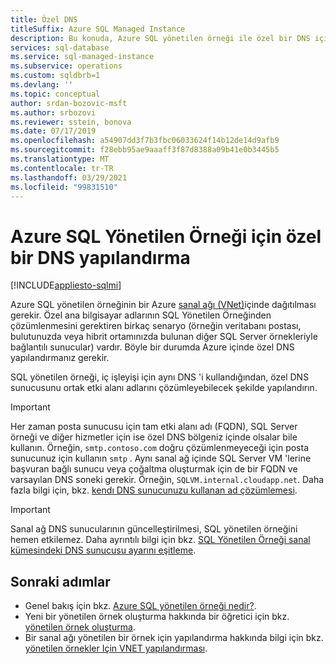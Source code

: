```yaml
---
title: Özel DNS
titleSuffix: Azure SQL Managed Instance
description: Bu konuda, Azure SQL yönetilen örneği ile özel bir DNS için yapılandırma seçenekleri açıklanmaktadır.
services: sql-database
ms.service: sql-managed-instance
ms.subservice: operations
ms.custom: sqldbrb=1
ms.devlang: ''
ms.topic: conceptual
author: srdan-bozovic-msft
ms.author: srbozovi
ms.reviewer: sstein, bonova
ms.date: 07/17/2019
ms.openlocfilehash: a54907dd3f7b3fbc06033624f14b12de14d9afb9
ms.sourcegitcommit: f28ebb95ae9aaaff3f87d8388a09b41e0b3445b5
ms.translationtype: MT
ms.contentlocale: tr-TR
ms.lasthandoff: 03/29/2021
ms.locfileid: "99831510"
---
```

# <a name="configure-a-custom-dns-for-azure-sql-managed-instance"></a>Azure SQL Yönetilen Örneği için özel bir DNS yapılandırma
[!INCLUDE[appliesto-sqlmi](../includes/appliesto-sqlmi.md)]

Azure SQL yönetilen örneğinin bir Azure [sanal ağı (VNet)](../../virtual-network/virtual-networks-overview.md)içinde dağıtılması gerekir. Özel ana bilgisayar adlarının SQL Yönetilen Örneğinden çözümlenmesini gerektiren birkaç senaryo (örneğin veritabanı postası, bulutunuzda veya hibrit ortamınızda bulunan diğer SQL Server örnekleriyle bağlantılı sunucular) vardır. Böyle bir durumda Azure içinde özel DNS yapılandırmanız gerekir. 

SQL yönetilen örneği, iç işleyişi için aynı DNS 'i kullandığından, özel DNS sunucusunu ortak etki alanı adlarını çözümleyebilecek şekilde yapılandırın.

> [!IMPORTANT]
> Her zaman posta sunucusu için tam etki alanı adı (FQDN), SQL Server örneği ve diğer hizmetler için ise özel DNS bölgeniz içinde olsalar bile kullanın. Örneğin, `smtp.contoso.com` doğru çözümlenmeyeceği için posta sunucunuz için kullanın `smtp` . Aynı sanal ağ içinde SQL Server VM 'lerine başvuran bağlı sunucu veya çoğaltma oluşturmak için de bir FQDN ve varsayılan DNS soneki gerekir. Örneğin, `SQLVM.internal.cloudapp.net`. Daha fazla bilgi için, bkz. [kendı DNS sunucunuzu kullanan ad çözümlemesi](../../virtual-network/virtual-networks-name-resolution-for-vms-and-role-instances.md#name-resolution-that-uses-your-own-dns-server).

> [!IMPORTANT]
> Sanal ağ DNS sunucularının güncelleştirilmesi, SQL yönetilen örneğini hemen etkilemez. Daha ayrıntılı bilgi için bkz. [SQL Yönetilen Örneği sanal kümesindeki DNS sunucusu ayarını eşitleme](synchronize-vnet-dns-servers-setting-on-virtual-cluster.md).

## <a name="next-steps"></a>Sonraki adımlar

- Genel bakış için bkz. [Azure SQL yönetilen örneği nedir?](sql-managed-instance-paas-overview.md).
- Yeni bir yönetilen örnek oluşturma hakkında bir öğretici için bkz. [yönetilen örnek oluşturma](instance-create-quickstart.md).
- Bir sanal ağı yönetilen bir örnek için yapılandırma hakkında bilgi için bkz. [yönetilen örnekler Için VNET yapılandırması](connectivity-architecture-overview.md).
